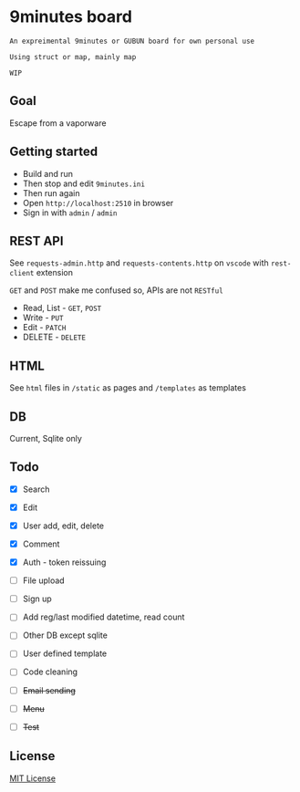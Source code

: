 # 9minutes board

```
An expreimental 9minutes or GUBUN board for own personal use

Using struct or map, mainly map

WIP
```

## Goal

Escape from a vaporware


## Getting started

* Build and run
* Then stop and edit `9minutes.ini`
* Then run again
* Open `http://localhost:2510` in browser
* Sign in with `admin` / `admin`


## REST API

See `requests-admin.http` and `requests-contents.http` on `vscode` with `rest-client` extension

`GET` and `POST` make me confused so, APIs are not `RESTful`

* Read, List - `GET`, `POST`
* Write - `PUT`
* Edit - `PATCH`
* DELETE - `DELETE`


## HTML

See `html` files in `/static` as pages and `/templates` as templates


## DB

Current, Sqlite only


## Todo
- [x] Search
- [x] Edit
- [x] User add, edit, delete
- [x] Comment
- [x] Auth - token reissuing
- [ ] File upload
- [ ] Sign up
- [ ] Add reg/last modified datetime, read count
- [ ] Other DB except sqlite
- [ ] User defined template
- [ ] Code cleaning
- [ ] ~~Email sending~~
- [ ] ~~Menu~~
- [ ] ~~Test~~


## License
[MIT License](http://www.opensource.org/licenses/MIT)
